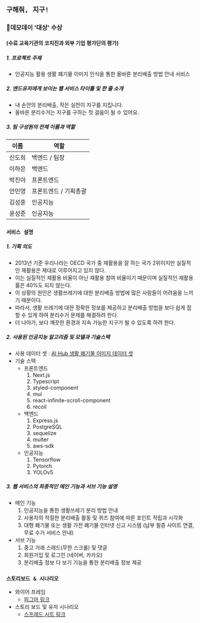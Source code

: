 ## **`구해줘, 지구!`**

### 🥇데모데이 '대상' 수상 
#### (수료 교육기관의 코치진과 외부 기업 평가단의 평가)

##### 1. 프로젝트 주제 
- 인공지능 활용 생활 폐기물 이미지 인식을 통한 올바른 분리배출 방법 안내 서비스

##### 2. 엔드유저에게 보이는 웹 서비스 타이틀 및 한 줄 소개
- 내 손안의 분리배출, 작은 실천이 지구를 지킵니다.
- 올바른 분리수거는 지구를 구하는 첫 걸음이 될 수 있어요.

##### 3. 팀 구성원의 전체 이름과 역할

| 이름 | 역할 |
| ------ | ------ |
| 신도희 | 백엔드 / 팀장 |
| 이하은 | 백엔드 |
| 박진아 | 프론트엔드 |
| 안민영 | 프론트엔드 / 기획총괄 |
| 김성훈 | 인공지능 |
| 윤성준 | 인공지능 |


### **`서비스 설명`**

##### 1. 기획 의도
- 2013년 기준 우리나라는 OECD 국가 중 재활용을 잘 하는 국가 2위이지만 실질적인 재활용은 제대로 이루어지고 있지 않다.
- 이는 실질적인 재활용 비율이 아닌 재활용 참여 비율이기 때문이며 실질적인 재활용률은 40%도 되지 않는다.
- 이 상황의 원인은 생활쓰레기에 대한 분리배출 방법에 많은 사람들이 어려움을 느끼기 때문이다.
- 따라서, 생활 쓰레기에 대한 정확한 정보를 제공하고 분리배출 방법을 보다 쉽게 접할 수 있게 하여 분리수거 문제를 해결하려 한다. 
- 더 나아가, 보다 깨끗한 환경과 지속 가능한 지구가 될 수 있도록 하려 한다.

##### 2. 사용된 인공지능 알고리즘 및 모델과 기술스택
- 사용 데이터 셋 : [AI Hub 생활 폐기물 이미지 데이터 셋](https://aihub.or.kr/aidata/27708)
- 기술 스택
   - 프론트엔드
     1. Next.js
     2. Typescript
     3. styled-component
     4. mui
     5. react-infinite-scroll-component
     6. recoil
   - 백엔드
     1. Express.js
     2. PostgreSQL
     3. sequelize
     4. multer
     5. aws-sdk
   - 인공지능
     1. Tensorflow
     2. Pytorch
     3. YOLOv5

##### 3. 웹 서비스의 최종적인 메인 기능과 서브 기능 설명
- 메인 기능
   1. 인공지능을 통한 생활쓰레기 분리 방법 안내
   2. 사용자의 적절한 분리배출 활동 및 퀴즈 참여에 따른 포인트 적립과 시각화
   3. 대형 폐기물 또는 생활 가전 폐기물 인터넷 신고 시스템 (납부 필증 사이트 연결, 무료 수거 서비스 안내)
- 서브 기능
   1. 중고 거래 스레드(무한 스크롤) 및 댓글
   2. 회원가입 및 로그인 (네이버, 카카오)
   3. 분리배출 정보 다 보기 기능을 통한 분리배출 정보 제공

### **`스토리보드 & 시나리오`**
- 와이어 프레임
    - [피그마 링크](https://www.figma.com/file/QKl2Pe8wkX3wkhMlImbk4O/9%ED%8C%80-%EA%B8%B0%ED%9A%8D-%EC%99%80%EC%9D%B4%EC%96%B4-%ED%94%84%EB%A0%88%EC%9E%84?node-id=0%3A1)
- 스토리 보드 및 유저 시나리오
    - [스프레드 시트 링크](https://docs.google.com/spreadsheets/d/19EDr9yRubSbaWsYZ8wUghpglRLKflupVnYKsPq4Ig_I/edit?usp=sharing)
